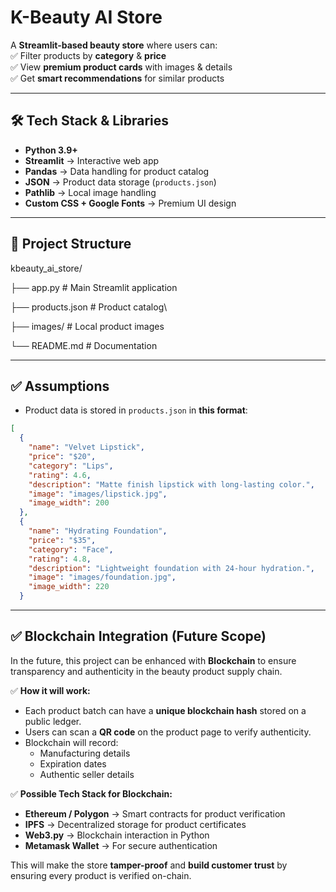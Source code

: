 # K-Beauty AI Store

A **Streamlit-based beauty store** where users can:  
✅ Filter products by **category** & **price**  
✅ View **premium product cards** with images & details  
✅ Get **smart recommendations** for similar products  

---

## 🛠️ Tech Stack & Libraries  

- **Python 3.9+**  
- **Streamlit** → Interactive web app  
- **Pandas** → Data handling for product catalog  
- **JSON** → Product data storage (`products.json`)  
- **Pathlib** → Local image handling  
- **Custom CSS + Google Fonts** → Premium UI design  

---

## 📂 Project Structure  

kbeauty_ai_store/

├── app.py # Main Streamlit application

├── products.json # Product catalog\

├── images/ # Local product images

└── README.md # Documentation


---

## ✅ Assumptions  

- Product data is stored in `products.json` in **this format**:  

```json
[
  {
    "name": "Velvet Lipstick",
    "price": "$20",
    "category": "Lips",
    "rating": 4.6,
    "description": "Matte finish lipstick with long-lasting color.",
    "image": "images/lipstick.jpg",
    "image_width": 200
  },
  {
    "name": "Hydrating Foundation",
    "price": "$35",
    "category": "Face",
    "rating": 4.8,
    "description": "Lightweight foundation with 24-hour hydration.",
    "image": "images/foundation.jpg",
    "image_width": 220
  }
``` 

---
## ✅ Blockchain Integration (Future Scope)

In the future, this project can be enhanced with **Blockchain** to ensure transparency and authenticity in the beauty product supply chain.

✅ **How it will work:**
- Each product batch can have a **unique blockchain hash** stored on a public ledger.
- Users can scan a **QR code** on the product page to verify authenticity.
- Blockchain will record:
  - Manufacturing details
  - Expiration dates
  - Authentic seller details

✅ **Possible Tech Stack for Blockchain:**
- **Ethereum / Polygon** → Smart contracts for product verification
- **IPFS** → Decentralized storage for product certificates
- **Web3.py** → Blockchain interaction in Python
- **Metamask Wallet** → For secure authentication

This will make the store **tamper-proof** and **build customer trust** by ensuring every product is verified on-chain.



